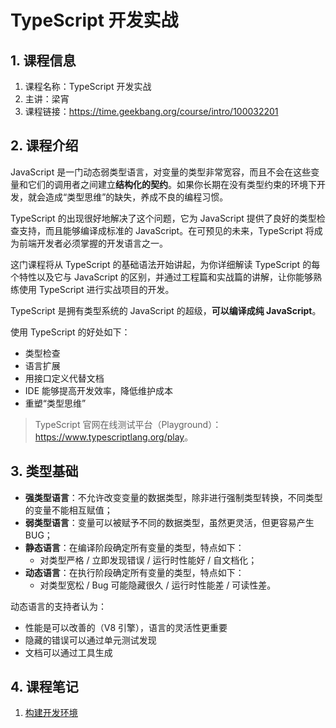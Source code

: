 # TypeScript 开发实战

## 1. 课程信息

1. 课程名称：TypeScript 开发实战
2. 主讲：梁宵
3. 课程链接：<https://time.geekbang.org/course/intro/100032201>

## 2. 课程介绍

JavaScript 是一门动态弱类型语言，对变量的类型非常宽容，而且不会在这些变量和它们的调用者之间建立**结构化的契约**。如果你长期在没有类型约束的环境下开发，就会造成“类型思维”的缺失，养成不良的编程习惯。

TypeScript 的出现很好地解决了这个问题，它为 JavaScript 提供了良好的类型检查支持，而且能够编译成标准的 JavaScript。在可预见的未来，TypeScript 将成为前端开发者必须掌握的开发语言之一。

这门课程将从 TypeScript 的基础语法开始讲起，为你详细解读 TypeScript 的每个特性以及它与 JavaScript 的区别，并通过工程篇和实战篇的讲解，让你能够熟练使用 TypeScript 进行实战项目的开发。

TypeScript 是拥有类型系统的 JavaScript 的超级，**可以编译成纯 JavaScript**。

使用 TypeScript 的好处如下：

- 类型检查
- 语言扩展
- 用接口定义代替文档
- IDE 能够提高开发效率，降低维护成本
- 重塑“类型思维”

> TypeScript 官网在线测试平台（Playground）：<https://www.typescriptlang.org/play>。

## 3. 类型基础

- **强类型语言**：不允许改变变量的数据类型，除非进行强制类型转换，不同类型的变量不能相互赋值；
- **弱类型语言**：变量可以被赋予不同的数据类型，虽然更灵活，但更容易产生 BUG；
- **静态语言**：在编译阶段确定所有变量的类型，特点如下：
  - 对类型严格 / 立即发现错误 / 运行时性能好 / 自文档化；
- **动态语言**：在执行阶段确定所有变量的类型，特点如下：
  - 对类型宽松 / Bug 可能隐藏很久 / 运行时性能差 / 可读性差。

动态语言的支持者认为：

- 性能是可以改善的（V8 引擎），语言的灵活性更重要
- 隐藏的错误可以通过单元测试发现
- 文档可以通过工具生成

## 4. 课程笔记

1. [构建开发环境](./webpack-env.md)
